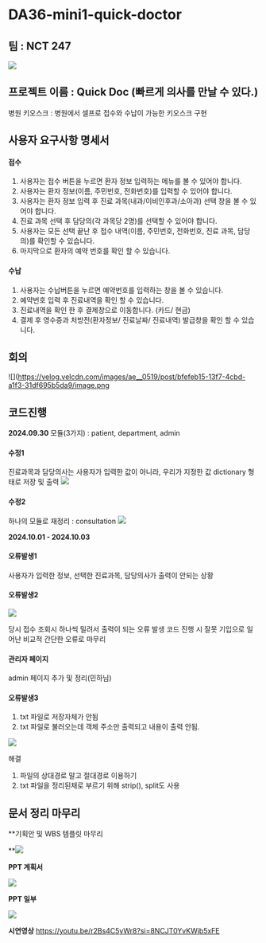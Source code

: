 # DA36-mini1-quick-doctor

## 팀 : NCT 247 
![](https://velog.velcdn.com/images/ae__0519/post/8feb5d43-b1c5-4ee0-a4c6-3da45d2520f5/image.png)

## 프로젝트 이름 : Quick Doc (빠르게 의사를 만날 수 있다.)
병원 키오스크 : 병원에서 셀프로 접수와 수납이 가능한 키오스크 구현 

## 사용자 요구사항 명세서
#### 접수
1. 사용자는 접수 버튼을 누르면 환자 정보 입력하는 메뉴를 볼 수 있어야 합니다.
2. 사용자는 환자 정보(이름, 주민번호, 전화번호)를 입력할 수 있어야 합니다.
3. 사용자는 환자 정보 입력 후 진료 과목(내과/이비인후과/소아과) 선택 창을 볼 수 있어야 합니다.
4. 진료 과목 선택 후 담당의(각 과목당 2명)를 선택할 수 있어야 합니다.
5. 사용자는 모든 선택 끝난 후 접수 내역(이름, 주민번호, 전화번호, 진료 과목, 담당의)를 확인할 수 있습니다. 
6. 마지막으로 환자의 예약 번호를 확인 할 수 있습니다.

#### 수납
1. 사용자는 수납버튼을 누르면 예약번호를 입력하는 창을 볼 수 있습니다.
2. 예약번호 입력 후 진료내역을 확인 할 수 있습니다.
3. 진료내역을 확인 한 후 결제창으로 이동합니다. (카드/ 현금)
4. 결제 후 영수증과 처방전(환자정보/ 진료날짜/ 진료내역) 발급창을 확인 할 수 있습니다.

## 회의
![](https://velog.velcdn.com/images/ae__0519/post/bfefeb15-13f7-4cbd-a1f3-31df695b5da9/image.png 

## 코드진행
**2024.09.30**
모듈(3가지) : patient, department, admin

#### 수정1
 진료과목과 담당의사는 사용자가 입력한 값이 아니라, 우리가 지정한 값 dictionary 형태로 저장 및 출력
 ![](https://velog.velcdn.com/images/ae__0519/post/d48781c6-c6ac-4787-801d-19a8e7dfcb2c/image.png)

 #### 수정2
하나의 모듈로 재정리 : consultation
![](https://velog.velcdn.com/images/ae__0519/post/f7a7102b-ba79-4a7b-b9b7-2985a1158b3e/image.png)


**2024.10.01 - 2024.10.03**
#### 오류발생1
사용자가 입력한 정보, 선택한 진료과목, 담당의사가 출력이 안되는 상황

#### 오류발생2
![](https://velog.velcdn.com/images/ae__0519/post/f83e5cfe-8a9f-47f6-96b2-d7520eed4f34/image.png)

당시 접수 조회시 하나씩 밀려서 출력이 되는 오류 발생
코드 진행 시 잘못 기입으로 일어난 비교적 간단한 오류로 마무리

#### 관리자 페이지
admin 페이지 추가 및 정리(민하님)

#### 오류발생3
1. txt 파일로 저장자체가 안됨
2. txt 파일로 불러오는데 객체 주소만 출력되고 내용이 출력 안됨.

![](https://velog.velcdn.com/images/ae__0519/post/086158cb-1aa0-4adf-82ee-9ba4e3632c5e/image.jpg)

해결
1. 파일의 상대경로 말고 절대경로 이용하기
2. txt 파일을 정리된채로 부르기 위해 strip(), split도 사용

## 문서 정리 마무리
**기획안 및 WBS 템플릿 마무리

**![](https://velog.velcdn.com/images/ae__0519/post/14850567-6ec1-4300-b509-afb512743602/image.png)

**PPT 계획서**

![](https://velog.velcdn.com/images/ae__0519/post/9321f7e7-f9d3-4518-ba46-a1f06261dc6a/image.png)

**PPT 일부**

![](https://velog.velcdn.com/images/ae__0519/post/21af2f50-d4ae-4463-aeb6-2dd8952b622e/image.png)


**시연영상**
https://youtu.be/r2Bs4C5yWr8?si=8NCJT0YvKWjb5xFE
